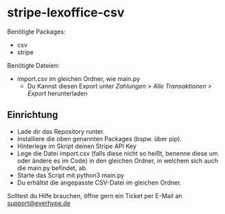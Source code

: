 # stripe-lexoffice-csv

Benötigte Packages:

 - csv
 - stripe

Benötigte Dateien:

 - import.csv im gleichen Ordner, wie main.py 
	 - Du Kannst diesen Export unter *Zahlungen > Alle Transaktionen > Export* herunterladen

## Einrichtung

 - Lade dir das Repository runter.
 - Installiere die oben genannten Packages (bspw. über pip).
 - Hinterlege im Skript deinen Stripe API Key
 - Lege die Datei import.csv (falls diese nicht so heißt, benenne diese um oder ändere es im Code) in den gleichen Ordner, in welchem sich auch die main.py befindet, ab.
 - Starte das Script mit python3 main.py
 - Du erhältst die angepasste CSV-Datei im gleichen Ordner.

Solltest du Hilfe brauchen, öffne gern ein Ticket per E-Mail an support@everhype.de
